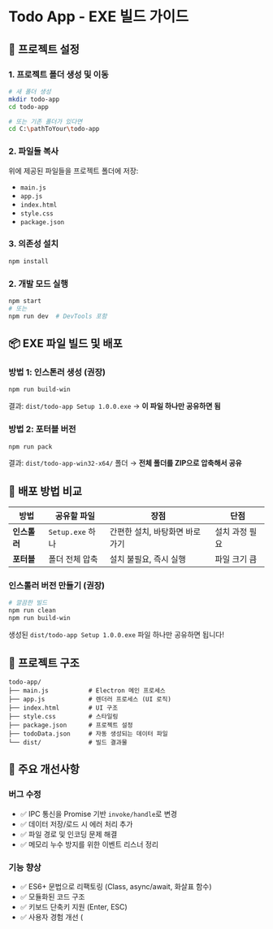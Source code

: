 # Todo App - EXE 빌드 가이드

## 🚀 프로젝트 설정

### 1. 프로젝트 폴더 생성 및 이동
```bash
# 새 폴더 생성
mkdir todo-app
cd todo-app

# 또는 기존 폴더가 있다면
cd C:\pathToYour\todo-app
```

### 2. 파일들 복사
위에 제공된 파일들을 프로젝트 폴더에 저장:
- `main.js`
- `app.js` 
- `index.html`
- `style.css`
- `package.json`

### 3. 의존성 설치
```bash
npm install
```

### 2. 개발 모드 실행
```bash
npm start
# 또는
npm run dev  # DevTools 포함
```

## 📦 EXE 파일 빌드 및 배포

### 방법 1: 인스톤러 생성 (권장)
```bash
npm run build-win
```
결과: `dist/todo-app Setup 1.0.0.exe` → **이 파일 하나만 공유하면 됨**

### 방법 2: 포터블 버전
```bash
npm run pack
```
결과: `dist/todo-app-win32-x64/` 폴더 → **전체 폴더를 ZIP으로 압축해서 공유**

## 🎯 배포 방법 비교

| 방법 | 공유할 파일 | 장점 | 단점 |
|------|-------------|------|------|
| **인스톨러** | `Setup.exe` 하나 | 간편한 설치, 바탕화면 바로가기 | 설치 과정 필요 |
| **포터블** | 폴더 전체 압축 | 설치 불필요, 즉시 실행 | 파일 크기 큼 |

### 인스톨러 버전 만들기 (권장)
```bash
# 깔끔한 빌드
npm run clean
npm run build-win
```

생성된 `dist/todo-app Setup 1.0.0.exe` 파일 하나만 공유하면 됩니다!

## 📁 프로젝트 구조
```
todo-app/
├── main.js           # Electron 메인 프로세스
├── app.js            # 렌더러 프로세스 (UI 로직)
├── index.html        # UI 구조
├── style.css         # 스타일링
├── package.json      # 프로젝트 설정
├── todoData.json     # 자동 생성되는 데이터 파일
└── dist/             # 빌드 결과물
```

## 🔧 주요 개선사항

### 버그 수정
- ✅ IPC 통신을 Promise 기반 `invoke/handle`로 변경
- ✅ 데이터 저장/로드 시 에러 처리 추가
- ✅ 파일 경로 및 인코딩 문제 해결
- ✅ 메모리 누수 방지를 위한 이벤트 리스너 정리

### 기능 향상
- ✅ ES6+ 문법으로 리팩토링 (Class, async/await, 화살표 함수)
- ✅ 모듈화된 코드 구조
- ✅ 키보드 단축키 지원 (Enter, ESC)
- ✅ 사용자 경험 개선 (